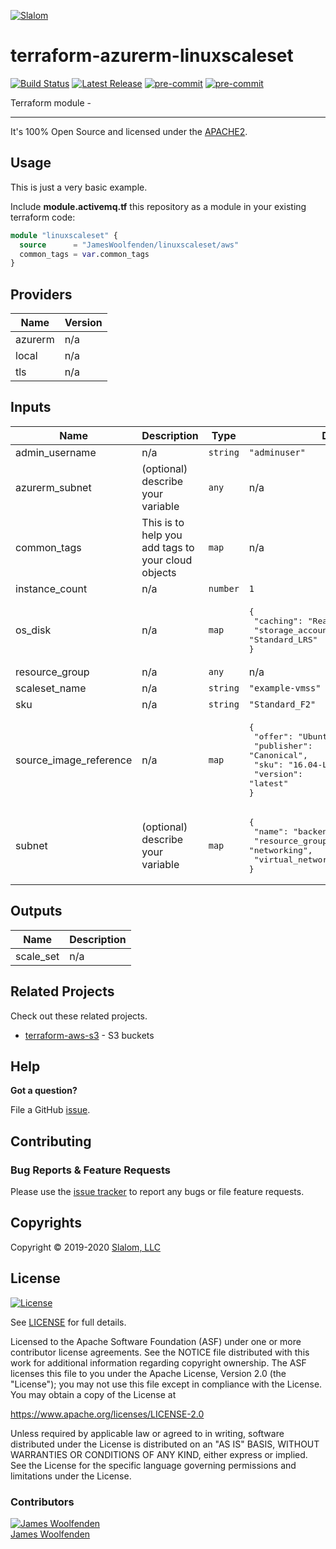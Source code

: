 [![Slalom][logo]](https://slalom.com)

# terraform-azurerm-linuxscaleset

[![Build Status](https://github.com/JamesWoolfenden/terraform-azurerm-linuxscaleset/workflows/Verify%20and%20Bump/badge.svg?branch=master)](https://github.com/JamesWoolfenden/terraform-azurerm-linuxscaleset)
[![Latest Release](https://img.shields.io/github/release/JamesWoolfenden/terraform-azurerm-linuxscaleset.svg)](https://github.com/JamesWoolfenden/terraform-azurerm-linuxscaleset/releases/latest)
[![pre-commit](https://img.shields.io/badge/pre--commit-enabled-brightgreen?logo=pre-commit&logoColor=white)](https://github.com/pre-commit/pre-commit)
[![pre-commit](https://img.shields.io/badge/checkov-verified-brightgreen)](https://www.checkov.io/)

Terraform module -

---

It's 100% Open Source and licensed under the [APACHE2](LICENSE).

## Usage

This is just a very basic example.

Include **module.activemq.tf** this repository as a module in your existing terraform code:

```terraform
module "linuxscaleset" {
  source      = "JamesWoolfenden/linuxscaleset/aws"
  common_tags = var.common_tags
}
```

<!-- BEGINNING OF PRE-COMMIT-TERRAFORM DOCS HOOK -->
## Providers

| Name | Version |
|------|---------|
| azurerm | n/a |
| local | n/a |
| tls | n/a |

## Inputs

| Name | Description | Type | Default | Required |
|------|-------------|------|---------|:-----:|
| admin\_username | n/a | `string` | `"adminuser"` | no |
| azurerm\_subnet | (optional) describe your variable | `any` | n/a | yes |
| common\_tags | This is to help you add tags to your cloud objects | `map` | n/a | yes |
| instance\_count | n/a | `number` | `1` | no |
| os\_disk | n/a | `map` | <pre>{<br>  "caching": "ReadWrite",<br>  "storage_account_type": "Standard_LRS"<br>}</pre> | no |
| resource\_group | n/a | `any` | n/a | yes |
| scaleset\_name | n/a | `string` | `"example-vmss"` | no |
| sku | n/a | `string` | `"Standard_F2"` | no |
| source\_image\_reference | n/a | `map` | <pre>{<br>  "offer": "UbuntuServer",<br>  "publisher": "Canonical",<br>  "sku": "16.04-LTS",<br>  "version": "latest"<br>}</pre> | no |
| subnet | (optional) describe your variable | `map` | <pre>{<br>  "name": "backend",<br>  "resource_group_name": "networking",<br>  "virtual_network_name": "production"<br>}</pre> | no |

## Outputs

| Name | Description |
|------|-------------|
| scale\_set | n/a |

<!-- END OF PRE-COMMIT-TERRAFORM DOCS HOOK -->

## Related Projects

Check out these related projects.

- [terraform-aws-s3](https://github.com/jameswoolfenden/terraform-aws-s3) - S3 buckets

## Help

**Got a question?**

File a GitHub [issue](https://github.com/JamesWoolfenden/terraform-azurerm-linuxscaleset/issues).

## Contributing

### Bug Reports & Feature Requests

Please use the [issue tracker](https://github.com/JamesWoolfenden/terraform-azurerm-linuxscaleset/issues) to report any bugs or file feature requests.

## Copyrights

Copyright © 2019-2020 [Slalom, LLC](https://slalom.com)

## License

[![License](https://img.shields.io/badge/License-Apache%202.0-blue.svg)](https://opensource.org/licenses/Apache-2.0)

See [LICENSE](LICENSE) for full details.

Licensed to the Apache Software Foundation (ASF) under one
or more contributor license agreements.  See the NOTICE file
distributed with this work for additional information
regarding copyright ownership.  The ASF licenses this file
to you under the Apache License, Version 2.0 (the
"License"); you may not use this file except in compliance
with the License.  You may obtain a copy of the License at

<https://www.apache.org/licenses/LICENSE-2.0>

Unless required by applicable law or agreed to in writing,
software distributed under the License is distributed on an
"AS IS" BASIS, WITHOUT WARRANTIES OR CONDITIONS OF ANY
KIND, either express or implied.  See the License for the
specific language governing permissions and limitations
under the License.

### Contributors

[![James Woolfenden][jameswoolfenden_avatar]][jameswoolfenden_homepage]<br/>[James Woolfenden][jameswoolfenden_homepage]

[jameswoolfenden_homepage]: https://github.com/jameswoolfenden
[jameswoolfenden_avatar]: https://github.com/jameswoolfenden.png?size=150
[logo]: https://gist.githubusercontent.com/JamesWoolfenden/5c457434351e9fe732ca22b78fdd7d5e/raw/15933294ae2b00f5dba6557d2be88f4b4da21201/slalom-logo.png
[website]: https://slalom.com
[github]: https://github.com/jameswoolfenden
[linkedin]: https://www.linkedin.com/in/jameswoolfenden/
[twitter]: https://twitter.com/JimWoolfenden

[share_twitter]: https://twitter.com/intent/tweet/?text=terraform-azurerm-linuxscaleset&url=https://github.com/JamesWoolfenden/terraform-azurerm-linuxscaleset
[share_linkedin]: https://www.linkedin.com/shareArticle?mini=true&title=terraform-azurerm-linuxscaleset&url=https://github.com/JamesWoolfenden/terraform-azurerm-linuxscaleset
[share_reddit]: https://reddit.com/submit/?url=https://github.com/JamesWoolfenden/terraform-azurerm-linuxscaleset
[share_facebook]: https://facebook.com/sharer/sharer.php?u=https://github.com/JamesWoolfenden/terraform-azurerm-linuxscaleset
[share_email]: mailto:?subject=terraform-azurerm-linuxscaleset&body=https://github.com/JamesWoolfenden/terraform-azurerm-linuxscaleset
